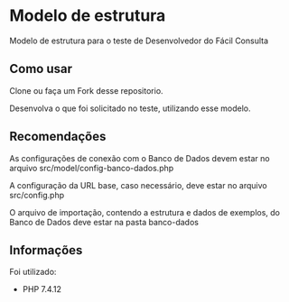 # Modelo de estrutura
Modelo de estrutura para o teste de Desenvolvedor do Fácil Consulta

## Como usar
Clone ou faça um Fork desse repositorio.

Desenvolva o que foi solicitado no teste, utilizando esse modelo.

## Recomendações
As configurações de conexão com o Banco de Dados devem estar no arquivo src/model/config-banco-dados.php

A configuração da URL base, caso necessário, deve estar no arquivo src/config.php

O arquivo de importação, contendo a estrutura e dados de exemplos, do Banco de Dados deve estar na pasta banco-dados

## Informações
Foi utilizado:
* PHP 7.4.12
